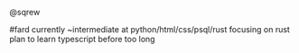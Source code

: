 @sqrew

#fard
currently ~intermediate at python/html/css/psql/rust
focusing on rust
plan to learn typescript before too long
